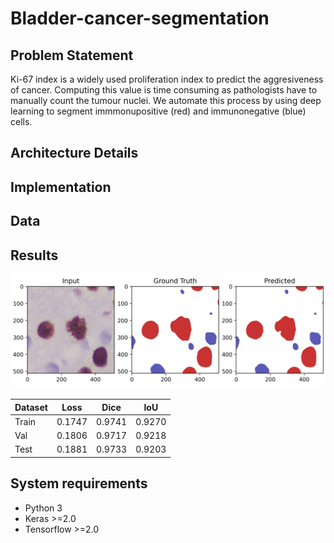 # Bladder-cancer-segmentation

## Problem Statement
Ki-67 index is a widely used proliferation index to predict the aggresiveness of cancer. Computing this value is time consuming as pathologists have to manually count the tumour nuclei.
We automate this process by using deep learning to segment immmonupositive (red) and immunonegative (blue) cells. 

## Architecture Details

## Implementation
## Data

## Results
![Result](Segmented_result.png)  

|Dataset|Loss|Dice|IoU|
|-----|-----|-----|-----|
|Train	|0.1747	|0.9741	|0.9270	|0.9510	|0.8702|
|Val	|0.1806	|0.9717	|0.9218	|0.9461	|0.8614|
|Test	|0.1881	|0.9733	|0.9203	|0.9494	|0.8618|

## System requirements
- Python 3
- Keras >=2.0
- Tensorflow >=2.0
